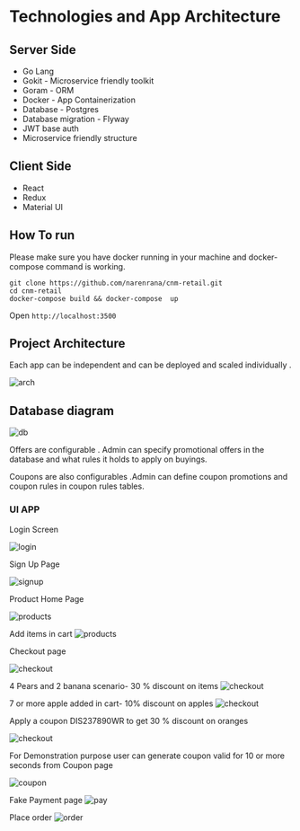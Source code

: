 # Technologies and App Architecture

## Server Side

- Go Lang
- Gokit - Microservice friendly toolkit
- Goram - ORM
- Docker - App Containerization
- Database - Postgres
- Database migration - Flyway
- JWT base auth
- Microservice friendly structure

## Client Side

- React
- Redux
- Material UI

## How To run

Please make sure you have docker running in your machine and docker-compose command is working.

```
git clone https://github.com/narenrana/cnm-retail.git
cd cnm-retail
docker-compose build && docker-compose  up
```

Open `http://localhost:3500`

## Project Architecture

Each app can be independent and can be deployed and scaled individually .

![arch](./docs/arch.png)

## Database diagram

![db](./docs/db2.jpeg)

Offers are configurable . Admin can specify promotional offers in the database and what rules it holds to apply on buyings.

Coupons are also configurables .Admin can define coupon promotions and coupon rules in coupon rules tables.

### UI APP

Login Screen

![login](./docs/login.png)

Sign Up Page

![signup](./docs/signup.png)

Product Home Page

![products](./docs/products2.png)

Add items in cart
![products](./docs/products-cart2.png)

Checkout page

![checkout](./docs/checkout2-0.png)

4 Pears and 2 banana scenario- 30 % discount on items
![checkout](./docs/checkout2-1.png)

7 or more apple added in cart- 10% discount on apples
![checkout](./docs/checkout2-2.png)

Apply a coupon DIS237890WR to get 30 % discount on oranges

![checkout](./docs/checkout2-3.png)

For Demonstration purpose user can generate coupon valid for 10 or more seconds from
Coupon page

![coupon](./docs/tokens.png)

Fake Payment page
![pay](./docs/fake-pay.png)

Place order
![order](./docs/orders2.png)
